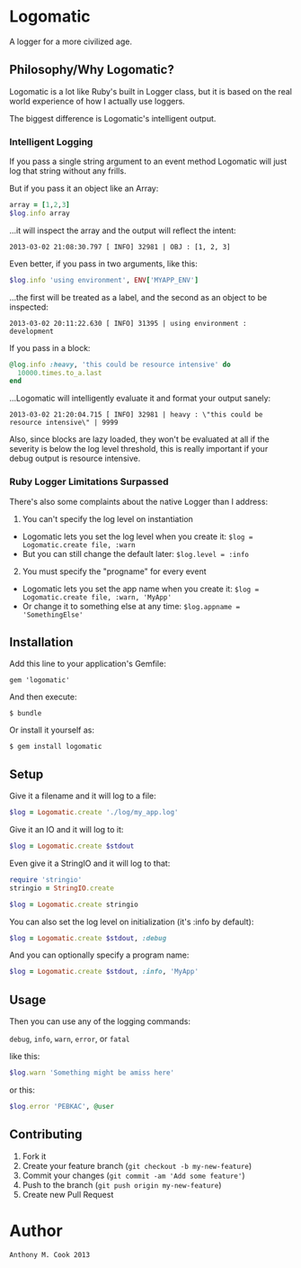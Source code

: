 Logomatic
=========

A logger for a more civilized age.

Philosophy/Why Logomatic?
-------------------------

Logomatic is a lot like Ruby's built in Logger class,
but it is based on the real world experience of how I actually use loggers.

The biggest difference is Logomatic's intelligent output.

### Intelligent Logging

If you pass a single string argument to an event method Logomatic will just log that string without any frills.

But if you pass it an object like an Array:

```ruby
array = [1,2,3]
$log.info array
```

...it will inspect the array and the output will reflect the intent:

```
2013-03-02 21:08:30.797 [ INFO] 32981 | OBJ : [1, 2, 3]
```

Even better, if you pass in two arguments, like this:

```ruby
$log.info 'using environment', ENV['MYAPP_ENV']
```

...the first will be treated as a label, and the second as an object to be inspected:

```
2013-03-02 20:11:22.630 [ INFO] 31395 | using environment : development
```

If you pass in a block:

```ruby
@log.info :heavy, 'this could be resource intensive' do
  10000.times.to_a.last
end
```

...Logomatic will intelligently evaluate it and format your output sanely:

```
2013-03-02 21:20:04.715 [ INFO] 32981 | heavy : \"this could be resource intensive\" | 9999
```

Also, since blocks are lazy loaded, they won't be evaluated at all if the severity is below the log level threshold, this is really important if your debug output is resource intensive.

### Ruby Logger Limitations Surpassed

There's also some complaints about the native Logger than I address:

1. You can't specify the log level on instantiation
  - Logomatic lets you set the log level when you create it:
    `$log = Logomatic.create file, :warn`
  - But you can still change the default later:
    `$log.level = :info`
2. You must specify the "progname" for every event
  - Logomatic lets you set the app name when you create it:
    `$log = Logomatic.create file, :warn, 'MyApp'`
  - Or change it to something else at any time:
    `$log.appname = 'SomethingElse'`

Installation
------------

Add this line to your application's Gemfile:

    gem 'logomatic'

And then execute:

    $ bundle

Or install it yourself as:

    $ gem install logomatic

Setup
-----

Give it a filename and it will log to a file:

```ruby
$log = Logomatic.create './log/my_app.log'
```

Give it an IO and it will log to it:

```ruby
$log = Logomatic.create $stdout
```

Even give it a StringIO and it will log to that:

```ruby
require 'stringio'
stringio = StringIO.create

$log = Logomatic.create stringio
```

You can also set the log level on initialization (it's :info by default):

```ruby
$log = Logomatic.create $stdout, :debug
```

And you can optionally specify a program name:

```ruby
$log = Logomatic.create $stdout, :info, 'MyApp'
```

Usage
-----

Then you can use any of the logging commands:

`debug`, `info`, `warn`, `error`, or `fatal`

like this:

```ruby
$log.warn 'Something might be amiss here'
```

or this:

```ruby
$log.error 'PEBKAC', @user
```

Contributing
------------

1. Fork it
2. Create your feature branch (`git checkout -b my-new-feature`)
3. Commit your changes (`git commit -am 'Add some feature'`)
4. Push to the branch (`git push origin my-new-feature`)
5. Create new Pull Request

Author
======

    Anthony M. Cook 2013
